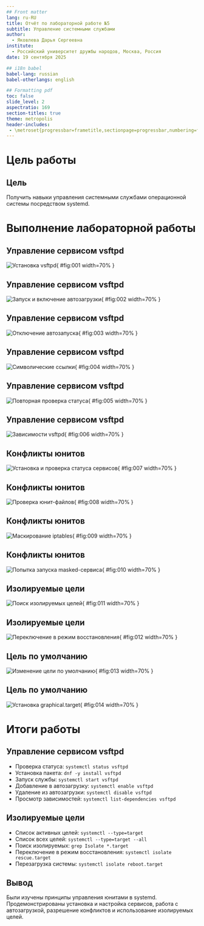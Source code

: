 ```yaml
---
## Front matter
lang: ru-RU
title: Отчёт по лабораторной работе №5
subtitle: Управление системными службами
author:
  - Яковлева Дарья Сергеевна
institute:
  - Российский университет дружбы народов, Москва, Россия
date: 19 сентября 2025

## i18n babel
babel-lang: russian
babel-otherlangs: english

## Formatting pdf
toc: false
slide_level: 2
aspectratio: 169
section-titles: true
theme: metropolis
header-includes:
 - \metroset{progressbar=frametitle,sectionpage=progressbar,numbering=fraction}
---
```


# Цель работы

## Цель

Получить навыки управления системными службами операционной системы посредством systemd.

# Выполнение лабораторной работы

## Управление сервисом vsftpd

![Установка vsftpd](image/01.png){ #fig:001 width=70% }

## Управление сервисом vsftpd

![Запуск и включение автозагрузки](image/02.png){ #fig:002 width=70% }

## Управление сервисом vsftpd

![Отключение автозапуска](image/03.png){ #fig:003 width=70% }

## Управление сервисом vsftpd

![Символические ссылки](image/04.png){ #fig:004 width=70% }

## Управление сервисом vsftpd

![Повторная проверка статуса](image/05.png){ #fig:005 width=70% }

## Управление сервисом vsftpd

![Зависимости vsftpd](image/06.png){ #fig:006 width=70% }

## Конфликты юнитов

![Установка и проверка статуса сервисов](image/07.png){ #fig:007 width=70% }

## Конфликты юнитов

![Проверка юнит-файлов](image/08.png){ #fig:008 width=70% }

## Конфликты юнитов

![Маскирование iptables](image/09.png){ #fig:009 width=70% }

## Конфликты юнитов

![Попытка запуска masked-сервиса](image/10.png){ #fig:010 width=70% }

## Изолируемые цели

![Поиск изолируемых целей](image/11.png){ #fig:011 width=70% }

## Изолируемые цели

![Переключение в режим восстановления](image/12.png){ #fig:012 width=70% }

## Цель по умолчанию

![Изменение цели по умолчанию](image/13.png){ #fig:013 width=70% }

## Цель по умолчанию

![Установка graphical.target](image/14.png){ #fig:014 width=70% }

# Итоги работы

## Управление сервисом vsftpd

* Проверка статуса: `systemctl status vsftpd`  
* Установка пакета: `dnf -y install vsftpd`  
* Запуск службы: `systemctl start vsftpd`  
* Добавление в автозагрузку: `systemctl enable vsftpd`  
* Удаление из автозагрузки: `systemctl disable vsftpd`  
* Просмотр зависимостей: `systemctl list-dependencies vsftpd`

## Изолируемые цели

* Список активных целей: `systemctl --type=target`  
* Список всех целей: `systemctl --type=target --all`  
* Поиск изолируемых: `grep Isolate *.target`  
* Переключение в режим восстановления: `systemctl isolate rescue.target`  
* Перезагрузка системы: `systemctl isolate reboot.target`

## Вывод

Были изучены принципы управления юнитами в systemd.  
Продемонстрированы установка и настройка сервисов, работа с автозагрузкой, разрешение конфликтов и использование изолируемых целей.
